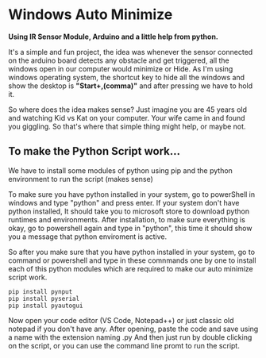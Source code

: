 # Windows Auto Minimize
**Using IR Sensor Module, Arduino and a little help from python.**

It's a simple and fun project, the idea was whenever the sensor connected on the arduino board detects any obstacle and get triggered, all the windows open in our computer would minimize or Hide. 
As I'm using windows operating system, the shortcut key to hide all the windows and show the desktop is **"Start+,(comma)"** and after pressing we have to hold it.

So where does the idea makes sense? Just imagine you are 45 years old and watching Kid vs Kat on your computer. Your wife came in and found you giggling. So that's where that simple thing might help, or maybe not.

## To make the Python Script work...
We have to install some modules of python using pip and the python environment to run the script (makes sense)

To make sure you have python installed in your system, go to powerShell in windows and type "python" and press enter. If your system don't have python installed, It should take you to microsoft store to download python runtimes and environments. 
After installation, to make sure everything is okay, go to powershell again and type in "python", this time it should show you a message that python enviroment is active.
 
So after you make sure that you have python installed in your system, go to command or powershell and type in these comnmands one by one to install each of this python modules which are required to make our auto minimize script work.

    pip install pynput
    pip install pyserial
    pip install pyautogui

Now open your code editor (VS Code, Notepad++) or just classic old notepad if you don't have any.
After opening, paste the code  and save using a name with the extension naming .py
And then just run by double clicking on the script, or you can use the command line promt to run the script.
